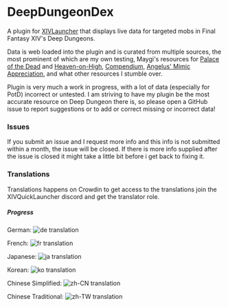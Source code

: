 # DeepDungeonDex

A plugin for [XIVLauncher](https://github.com/goatcorp/FFXIVQuickLauncher) that displays live data for targeted mobs in Final Fantasy XIV's Deep Dungeons.

Data is web loaded into the plugin and is curated from multiple sources, the most prominent of which are my own testing, Maygi's resources for [Palace of the Dead](https://docs.google.com/document/d/1oV_SIs5L9kD_NHO2ZsU4Tw8R6iQ4v1RC5fZPQqK6cD8/view) and [Heaven-on-High](https://docs.google.com/document/d/1YVBSTOgJO-xOAB6YyKZEZRikjXFPle6Ihf_E7VdmQnI/view), [Compendium](https://www.ddcompendium.com/), [Angelus' Mimic Appreciation](https://discord.gg/ffxivsolo), and what other resources I stumble over.

Plugin is very much a work in progress, with a lot of data (especially for PotD) incorrect or untested. I am striving to have my plugin be the most accurate resource on Deep Dungeon there is, so please open a GitHub issue to report suggestions or to add or correct missing or incorrect data!

### Issues
If you submit an issue and I request more info and this info is not submitted within a month, the issue will be closed. If there is more info supplied after the issue is closed it might take a little bit before i get back to fixing it.

### Translations
Translations happens on Crowdin to get access to the translations join the XIVQuickLauncher discord and get the translator role.

##### Progress
German:
![de translation](https://img.shields.io/badge/dynamic/json?color=blue&label=de&style=flat&query=%24.progress.0.data.translationProgress&url=https%3A%2F%2Fbadges.awesome-crowdin.com%2Fstats-15354148-526558.json)

French:
![fr translation](https://img.shields.io/badge/dynamic/json?color=blue&label=fr&style=flat&query=%24.progress.1.data.translationProgress&url=https%3A%2F%2Fbadges.awesome-crowdin.com%2Fstats-15354148-526558.json)

Japanese:
![ja translation](https://img.shields.io/badge/dynamic/json?color=blue&label=ja&style=flat&query=%24.progress.2.data.translationProgress&url=https%3A%2F%2Fbadges.awesome-crowdin.com%2Fstats-15354148-526558.json)

Korean:
![ko translation](https://img.shields.io/badge/dynamic/json?color=blue&label=ko&style=flat&query=%24.progress.3.data.translationProgress&url=https%3A%2F%2Fbadges.awesome-crowdin.com%2Fstats-15354148-526558.json)

Chinese Simplified:
![zh-CN translation](https://img.shields.io/badge/dynamic/json?color=blue&label=zh-CN&style=flat&query=%24.progress.4.data.translationProgress&url=https%3A%2F%2Fbadges.awesome-crowdin.com%2Fstats-15354148-526558.json)

Chinese Traditional:
![zh-TW translation](https://img.shields.io/badge/dynamic/json?color=blue&label=zh-TW&style=flat&query=%24.progress.5.data.translationProgress&url=https%3A%2F%2Fbadges.awesome-crowdin.com%2Fstats-15354148-526558.json)
